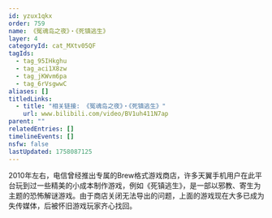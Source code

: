```yaml
---
id: yzux1qkx
order: 759
name: 《冤魂岛之夜》・《死镇逃生》
layer: 4
categoryId: cat_MXtv05QF
tagIds:
  - tag_95IHkghu
  - tag_aci1X8zw
  - tag_jKWvm6pa
  - tag_6rVsgwwC
aliases: []
titledLinks:
  - title: "相关链接: 《冤魂岛之夜》・《死镇逃生》"
    url: www.bilibili.com/video/BV1uh411N7ap
parent: ""
relatedEntries: []
timelineEvents: []
nsfw: false
lastUpdated: 1758087125
---
```


2010年左右，电信曾经推出专属的Brew格式游戏商店，许多天翼手机用户在此平台玩到过一些精美的小成本制作游戏，例如《死镇逃生》，是一部以邪教、寄生为主题的恐怖解谜游戏。由于商店关闭无法导出的问题，上面的游戏现在大多已成为失传媒体，后被怀旧游戏玩家齐心找回。